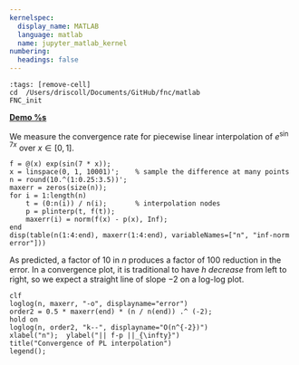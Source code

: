 ```yaml
---
kernelspec:
  display_name: MATLAB
  language: matlab
  name: jupyter_matlab_kernel
numbering:
  headings: false
---
```

```{code-cell}
:tags: [remove-cell]
cd  /Users/driscoll/Documents/GitHub/fnc/matlab
FNC_init
```
[**Demo %s**](#demo-pwlin-converge)

We measure the convergence rate for piecewise linear interpolation of $e^{\sin 7x}$ over $x \in [0,1]$.

```{code-cell}
f = @(x) exp(sin(7 * x));
x = linspace(0, 1, 10001)';    % sample the difference at many points
n = round(10.^(1:0.25:3.5))';
maxerr = zeros(size(n));
for i = 1:length(n)
    t = (0:n(i)) / n(i);       % interpolation nodes
    p = plinterp(t, f(t));
    maxerr(i) = norm(f(x) - p(x), Inf);
end
disp(table(n(1:4:end), maxerr(1:4:end), variableNames=["n", "inf-norm error"]))
```

As predicted, a factor of 10 in $n$ produces a factor of 100 reduction in the error. In a convergence plot, it is traditional to have $h$ *decrease* from left to right, so we expect a straight line of slope $-2$ on a log-log plot.

```{code-cell}
clf
loglog(n, maxerr, "-o", displayname="error")
order2 = 0.5 * maxerr(end) * (n / n(end)) .^ (-2);
hold on
loglog(n, order2, "k--", displayname="O(n^{-2})")
xlabel("n");  ylabel("|| f-p ||_{\infty}")
title("Convergence of PL interpolation")
legend();
```
